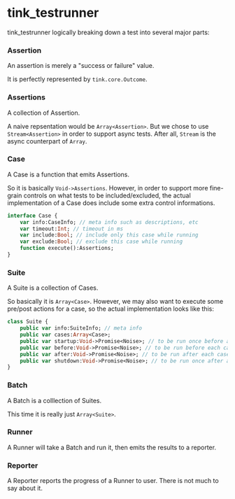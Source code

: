 # tink_testrunner


tink_testrunner logically breaking down a test into several major parts:

### Assertion

An assertion is merely a "success or failure" value. 

It is perfectly represented by `tink.core.Outcome`.

### Assertions

A collection of Assertion. 

A naive repsentation would be `Array<Assertion>`.
But we chose to use `Stream<Assertion>` in order to support async tests.
After all, `Stream` is the async counterpart of `Array`.

### Case

A Case is a function that emits Assertions.

So it is basically `Void->Assertions`. However, in order to support more fine-grain controls
on what tests to be included/excluded, the actual implementation of a Case does include some extra control informations.

```haxe
interface Case {
	var info:CaseInfo; // meta info such as descriptions, etc
	var timeout:Int; // timeout in ms
	var include:Bool; // include only this case while running
	var exclude:Bool; // exclude this case while running
	function execute():Assertions;
}
```

### Suite

A Suite is a collection of Cases.

So basically it is `Array<Case>`. However, we may also want to execute some pre/post actions for a case,
so the actual implementation looks like this:

```haxe
class Suite {
	public var info:SuiteInfo; // meta info
	public var cases:Array<Case>;
	public var startup:Void->Promise<Noise>; // to be run once before all cases
	public var before:Void->Promise<Noise>; // to be run before each cases
	public var after:Void->Promise<Noise>; // to be run after each cases
	public var shutdown:Void->Promise<Noise>; // to be run once after all cases
}
```

### Batch

A Batch is a colllection of Suites.

This time it is really just `Array<Suite>`.

### Runner

A Runner will take a Batch and run it, then emits the results to a reporter.

### Reporter

A Reporter reports the progress of a Runner to user. There is not much to say about it.



